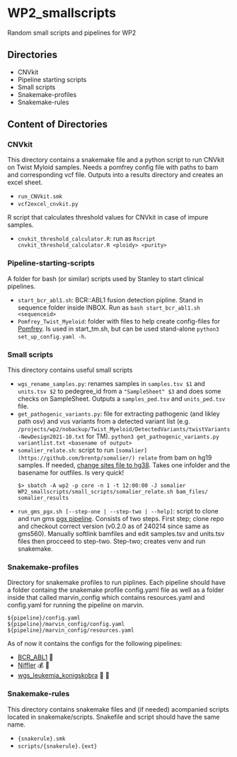 # WP2_smallscripts
Random small scripts and pipelines for WP2

## Directories
- CNVkit
- Pipeline starting scripts
- Small scripts
- Snakemake-profiles
- Snakemake-rules


## Content of Directories
### CNVkit
This directory contains a snakemake file and a python script to run CNVkit on Twist Myloid samples. Needs a pomfrey config file with paths to bam and corresponding vcf file. Outputs into a results directory and creates an excel sheet.
- `run_CNVkit.smk`
- `vcf2excel_cnvkit.py`

R script that calculates threshold values for CNVkit in case of impure samples.
- `cnvkit_threshold_calculator.R`: run as `Rscript cnvkit_threshold_calculator.R <ploidy> <purity>`

### Pipeline-starting-scripts
A folder for bash (or similar) scripts used by Stanley to start clinical pipelines.
- `start_bcr_abl1.sh`: BCR::ABL1 fusion detection pipline. Stand in sequence folder inside INBOX. Run as `bash start_bcr_abl1.sh <sequenceid>`
- `Pomfrey_Twist_Myeloid`: folder with files to help create config-files for [Pomfrey](https://github.com/clinical-genomics-uppsala/pomfrey). Is used in start_tm.sh, but can be used stand-alone `python3 set_up_config.yaml -h`.

### Small scripts
This directory contains useful small scripts
- `wgs_rename_samples.py`: renames samples in `samples.tsv $1` and `units.tsv $2` to pedegree_id from a `"SampleSheet" $3` and does some checks on SampleSheet. Outputs a `samples_ped.tsv` and `units_ped.tsv` file.
- `get_pathogenic_variants.py`:  file for extracting pathogenic (and likley path osv) and vus variants from a detected variant list (e.g. `/projects/wp2/nobackup/Twist_Myeloid/DetectedVariants/twistVariants-NewDesign2021-10.txt` for TM). `python3 get_pathogenic_variants.py variantlist.txt <basename of output>`
- `somalier_relate.sh`: script to run `[somalier](https://github.com/brentp/somalier/) relate` from bam on hg19 samples. If needed, [change sites file to hg38](https://github.com/brentp/somalier/releases/tag/v0.2.17). Takes one infolder and the basename for outfiles. Is very quick!
    ```
    $> sbatch -A wp2 -p core -n 1 -t 12:00:00 -J somalier WP2_smallscripts/small_scripts/somalier_relate.sh bam_files/ somalier_results
    ```
- `run_gms_pgx.sh [--step-one | --step-two | --help]`: script to clone and run gms [pgx pipeline](https://github.com/genomic-medicine-sweden/pgx/). Consists of two steps. First step; clone repo and checkout correct version (v0.2.0 as of 240214 since same as gms560). Manually softlink bamfiles and edit samples.tsv and units.tsv files then procceed to step-two. Step-two; creates venv and run snakemake.


### Snakemake-profiles
Directory for snakemake profiles to run piplines. Each pipeline should have a folder containg the snakemake profile config.yaml file as well as a folder inside that called marvin_config which contains resources.yaml and config.yaml for running the pipeline on marvin.
```
${pipeline}/config.yaml
${pipeline}/marvin_config/config.yaml
${pipeline}/marvin_config/resources.yaml
```
As of now it contains the configs for the following pipelines:
- [BCR_ABL1](https://github.com/clinical-genomics-uppsala/bcr_abl_pipeline/) :snake:
- [Niffler](https://github.com/clinical-genomics-uppsala/niffler_small_cnv) :moneybag: :gem:
- [wgs_leukemia_konigskobra](https://github.com/clinical-genomics-uppsala/wgs_leukemia_konigskobra) :crown: :snake:

### Snakemake-rules
This directory contains snakemake files and (if needed) acompanied scripts located in snakemake/scripts. Snakefile and script should have the same name.
- `{snakerule}.smk`
- `scripts/{snakerule}.{ext}`
